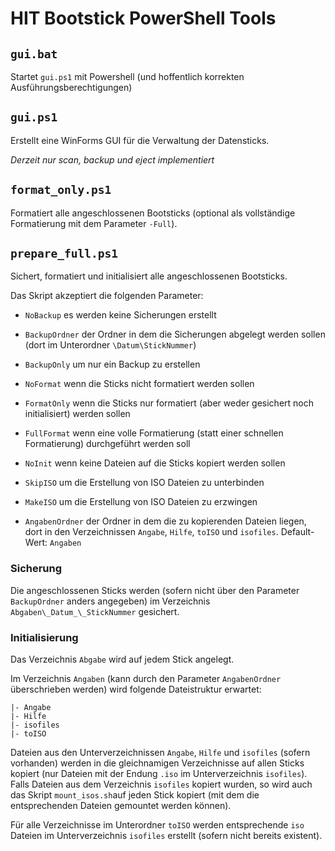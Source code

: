 # HIT Bootstick PowerShell Tools

## `gui.bat`

Startet `gui.ps1` mit Powershell (und hoffentlich korrekten Ausführungsberechtigungen)

## `gui.ps1`

Erstellt eine WinForms GUI für die Verwaltung der Datensticks.

*Derzeit nur _scan_, _backup_ und _eject_ implementiert*

## `format_only.ps1`

Formatiert alle angeschlossenen Bootsticks (optional als vollständige Formatierung mit dem Parameter `-Full`).


## `prepare_full.ps1`

Sichert, formatiert und initialisiert alle angeschlossenen Bootsticks.

Das Skript akzeptiert die folgenden Parameter:

* `NoBackup` es werden keine Sicherungen erstellt
* `BackupOrdner` der Ordner in dem die Sicherungen abgelegt werden sollen (dort im Unterordner `\Datum\StickNummer`)
* `BackupOnly` um nur ein Backup zu erstellen

* `NoFormat` wenn die Sticks nicht formatiert werden sollen
* `FormatOnly` wenn die Sticks nur formatiert (aber weder gesichert noch initialisiert) werden sollen
* `FullFormat` wenn eine volle Formatierung (statt einer schnellen Formatierung) durchgeführt werden soll

* `NoInit` wenn keine Dateien auf die Sticks kopiert werden sollen
* `SkipISO` um die Erstellung von ISO Dateien zu unterbinden
* `MakeISO` um die Erstellung von ISO Dateien zu erzwingen
* `AngabenOrdner` der Ordner in dem die zu kopierenden Dateien liegen, dort in den Verzeichnissen `Angabe`, `Hilfe`, `toISO` und `isofiles`. Default-Wert: `Angaben`

### Sicherung

Die angeschlossenen Sticks werden (sofern nicht über den Parameter `BackupOrdner` anders angegeben) im Verzeichnis `Abgaben\_Datum_\_StickNummer` gesichert.

### Initialisierung

Das Verzeichnis `Abgabe` wird auf jedem Stick angelegt.

Im Verzeichnis `Angaben` (kann durch den Parameter `AngabenOrdner` überschrieben werden) wird folgende Dateistruktur erwartet:

```
|- Angabe
|- Hilfe
|- isofiles
|- toISO
```

Dateien aus den Unterverzeichnissen `Angabe`, `Hilfe` und `isofiles` (sofern vorhanden) werden in die gleichnamigen Verzeichnisse auf allen Sticks kopiert (nur Dateien mit der Endung `.iso` im Unterverzeichnis `isofiles`). Falls Dateien aus dem Verzeichnis `isofiles` kopiert wurden, so wird auch das Skript `mount_isos.sh`auf jeden Stick kopiert (mit dem die entsprechenden Dateien gemountet werden können).

Für alle Verzeichnisse im Unterordner `toISO` werden entsprechende `iso` Dateien im Unterverzeichnis `isofiles` erstellt (sofern nicht bereits existent).
